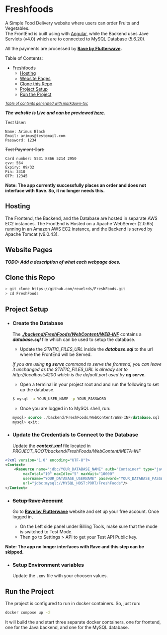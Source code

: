 # Freshfoods

A Simple Food Delivery website where users can order Fruits and Vegetables.  
The FrontEnd is built using with [Angular](https://angular.io), while the Backend uses Jave Servlets (v4.0) which are to connected to MySQL Database (5.6.20).

All the payments are processed by **[Rave by Flutterwave](https://ravepay.co/).**


Table of Contents:
- [Freshfoods](#freshfoods)
  - [Hosting](#hosting)
  - [Website Pages](#website-pages)
  - [Clone this Repo](#clone-this-repo)
  - [Project Setup](#project-setup)
  - [Run the Project](#run-the-project)

<small><i><a href='http://ecotrust-canada.github.io/markdown-toc/'>Table of contents generated with markdown-toc</a></i></small>

**_The website is Live and can be previewed [here](http://3.139.60.126/FreshFoods)._**

Test User:
```
Name: Arimus Black  
Email: arimus@testemail.com  
Password: 1234  
```

~~Test Payment Cart:~~
```
Card number: 5531 8866 5214 2950
cvv: 564
Expiry: 09/32
Pin: 3310
OTP: 12345
```
**Note: The app currently successfully places an order and does not interface with Rave. So, it no longer needs this.**



## Hosting
The Frontend, the Backend, and the Database are hosted in separate AWS EC2 instances. The FrontEnd is Hosted on a Apache WebServer (2.0.65) running in an Amazon AWS EC2 instance, and the Backend is served by Apache Tomcat (v9.0.43).

## Website Pages

***TODO: Add a description of what each webpage does.***

## Clone this Repo

```bash
> git clone https://github.com/reuelrds/FreshFoods.git
> cd FreshFoods
```
## Project Setup

* ### Create the Database  
  
    The __*[./backend/FreshFoods/WebContent/WEB-INF](https://github.com/reuelrds/FreshFoods/tree/main/backend/FreshFoods/WebContent/WEB-INF)*__ contains a ***database.sql*** file which can be used to setup the database.

    * Update the *STATIC_FILES_URL* inside the ***database.sql*** to the url where the FrontEnd will be Served.  
    
    *If you are using **ng serve** command to serve the frontend, you can leave it unchanged as the STATIC_FILES_URL is already set to http://localhost:4200 which is the default port used by **ng serve.***
  
    * Open a terminal in your project root and and run the following to set up the database.
  
  ```bash
  $ mysql -u YOUR_USER_NAME -p YOUR_PASSWORD
  ```

    * Once you are logged in to MySQL shell, run:
  
  ```sql
  mysql> source ./backend/FreshFoods/WebContent/WEB-INF/database.sql
  mysql> exit;
  ```



 * ### Update the Credentials to Connect to the Database
    Update the ***context.xml*** file located in *PROJECT_ROOT/backend/FreshFoods/WebContent/META-INF*

```xml
<?xml version="1.0" encoding="UTF-8"?>
<Context>
	<Resource name="jdbc/YOUR_DATABASE_NAME" auth="Container" type="javax.sql.DataSource"
        maxTotal="10" maxIdle="5" maxWait="10000"
        username="YOUR_DATABASE_USERNAME" password="YOUR_DATABASE_PASSWORD" driverClassName="com.mysql.cj.jdbc.Driver"
        url="jdbc:mysql://MYSQL_HOST:PORT/FreshFoods"/>
</Context>
```
    
* ### ~~Setup Rave Account~~

  Go to **[Rave by Flutterwave](https://ravepay.co/)** website and set up your free account. Once logged in,

  * On the Left side panel under Billing Tools, make sure that the mode is switched to Test Mode.
  * Then go to Settings > API to get your Test API Public key.

**Note: The app no longer interfaces with Rave and this step can be skipped.**


* ### Setup Environment variables
  Update the `.env` file with your choosen values.

  
## Run the Project

The project is configured to run in docker containers. So, just run:

```bash
docker compose up -d
```

It will build the and start three separate docker containers, one for frontend, one for the Java backend, and one for the MySQL database.
